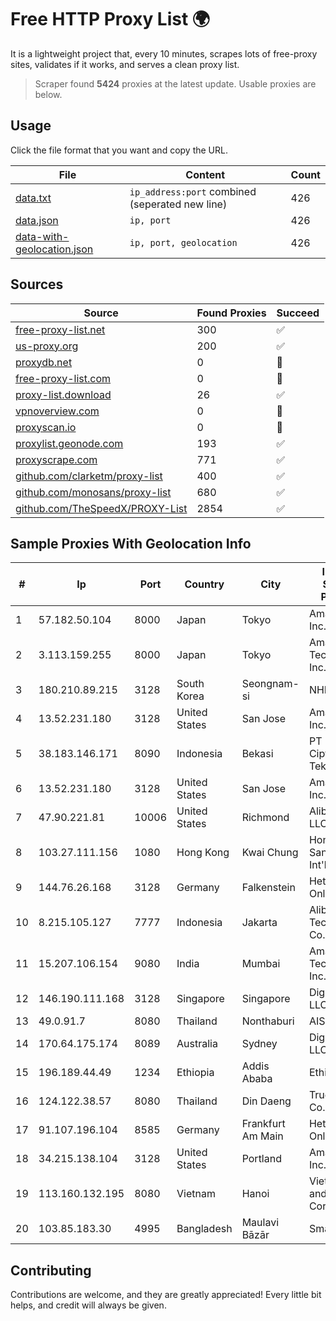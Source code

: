 
# Free HTTP Proxy List 🌍

It is a lightweight project that, every 10 minutes, scrapes lots of free-proxy sites, validates if it works, and serves a clean proxy list.


> Scraper found **5424** proxies at the latest update. Usable proxies are below.

## Usage

Click the file format that you want and copy the URL.


|File|Content|Count|
|----|-------|-----|
|[data.txt](https://raw.githubusercontent.com/themiralay/Proxy-List-World/master/data.txt)|`ip_address:port` combined (seperated new line)|426|
|[data.json](https://raw.githubusercontent.com/themiralay/Proxy-List-World/master/data.json)|`ip, port`|426|
|[data-with-geolocation.json](https://raw.githubusercontent.com/themiralay/Proxy-List-World/master/data-with-geolocation.json)|`ip, port, geolocation`|426|

## Sources

|Source|Found Proxies|Succeed|
|------|-------------|-------|
|[free-proxy-list.net](https://free-proxy-list.net)|300|✅|
|[us-proxy.org](https://www.us-proxy.org)|200|✅|
|[proxydb.net](http://proxydb.net)|0|🚫|
|[free-proxy-list.com](https://free-proxy-list.com/?page=&port=&type%5B%5D=http&type%5B%5D=https&up_time=0&search=Search)|0|🚫|
|[proxy-list.download](https://www.proxy-list.download/HTTP)|26|✅|
|[vpnoverview.com](https://vpnoverview.com/privacy/anonymous-browsing/free-proxy-servers)|0|🚫|
|[proxyscan.io](https://www.proxyscan.io)|0|🚫|
|[proxylist.geonode.com](https://proxylist.geonode.com/api/proxy-list?limit=300&page=1&sort_by=lastChecked&sort_type=desc&protocols=http,https)|193|✅|
|[proxyscrape.com](https://api.proxyscrape.com/v2/?request=displayproxies&protocol=http&timeout=10000&country=all&ssl=all&anonymity=all)|771|✅|
|[github.com/clarketm/proxy-list](https://raw.githubusercontent.com/clarketm/proxy-list/master/proxy-list-raw.txt)|400|✅|
|[github.com/monosans/proxy-list](https://raw.githubusercontent.com/monosans/proxy-list/main/proxies/http.txt)|680|✅|
|[github.com/TheSpeedX/PROXY-List](https://raw.githubusercontent.com/TheSpeedX/PROXY-List/master/http.txt)|2854|✅|


## Sample Proxies With Geolocation Info

|#|Ip|Port|Country|City|Internet Service Provider|
|-|--|----|-------|----|-------------------------|
|1|57.182.50.104|8000|Japan|Tokyo|Amazon.com, Inc.|
|2|3.113.159.255|8000|Japan|Tokyo|Amazon Technologies Inc.|
|3|180.210.89.215|3128|South Korea|Seongnam-si|NHNCLOUD|
|4|13.52.231.180|3128|United States|San Jose|Amazon.com, Inc.|
|5|38.183.146.171|8090|Indonesia|Bekasi|PT Ikhlas Cipta Teknologi|
|6|13.52.231.180|3128|United States|San Jose|Amazon.com, Inc.|
|7|47.90.221.81|10006|United States|Richmond|Alibaba.com LLC|
|8|103.27.111.156|1080|Hong Kong|Kwai Chung|Hong Kong San Ai Net Int'l Limited|
|9|144.76.26.168|3128|Germany|Falkenstein|Hetzner Online GmbH|
|10|8.215.105.127|7777|Indonesia|Jakarta|Alibaba (US) Technology Co., Ltd.|
|11|15.207.106.154|9080|India|Mumbai|Amazon Technologies Inc.|
|12|146.190.111.168|3128|Singapore|Singapore|DigitalOcean, LLC|
|13|49.0.91.7|8080|Thailand|Nonthaburi|AIS-Fibre|
|14|170.64.175.174|8089|Australia|Sydney|DigitalOcean, LLC|
|15|196.189.44.49|1234|Ethiopia|Addis Ababa|Ethiotelecom|
|16|124.122.38.57|8080|Thailand|Din Daeng|True Internet Co., Ltd.|
|17|91.107.196.104|8585|Germany|Frankfurt Am Main|Hetzner Online AG|
|18|34.215.138.104|3128|United States|Portland|Amazon.com, Inc.|
|19|113.160.132.195|8080|Vietnam|Hanoi|VietNam Post and Telecom Corporation|
|20|103.85.183.30|4995|Bangladesh|Maulavi Bāzār|Smart Online|



## Contributing

Contributions are welcome, and they are greatly appreciated! Every
little bit helps, and credit will always be given.

